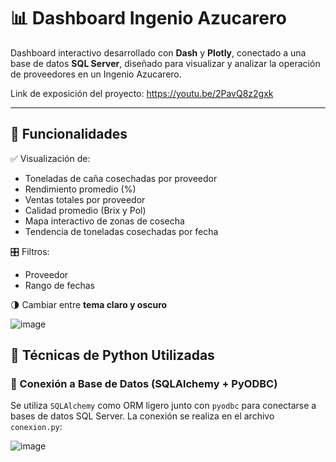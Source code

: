 # 📊 Dashboard Ingenio Azucarero

Dashboard interactivo desarrollado con **Dash** y **Plotly**, conectado a una base de datos **SQL Server**, diseñado para visualizar y analizar la operación de proveedores en un Ingenio Azucarero.

Link de exposición del proyecto: https://youtu.be/2PavQ8z2gxk

---

## 🔎 Funcionalidades

✅ Visualización de:
- Toneladas de caña cosechadas por proveedor  
- Rendimiento promedio (%)  
- Ventas totales por proveedor  
- Calidad promedio (Brix y Pol)  
- Mapa interactivo de zonas de cosecha  
- Tendencia de toneladas cosechadas por fecha  

🎛️ Filtros:
- Proveedor  
- Rango de fechas  

🌗 Cambiar entre **tema claro y oscuro**

![image](https://github.com/user-attachments/assets/1c45c072-a29f-4d3a-8056-6839013b2d9b)

## 🧠 Técnicas de Python Utilizadas

### 🔗 Conexión a Base de Datos (SQLAlchemy + PyODBC)
Se utiliza `SQLAlchemy` como ORM ligero junto con `pyodbc` para conectarse a bases de datos SQL Server. La conexión se realiza en el archivo `conexion.py`:

![image](https://github.com/user-attachments/assets/6f1c406b-c699-48d4-beb5-a531262949c6)



